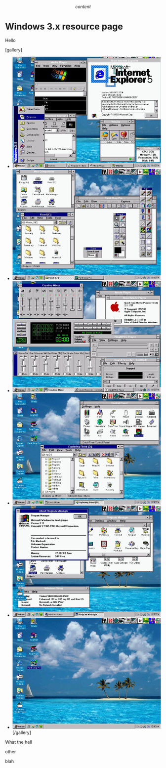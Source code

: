$$ content $$

# Windows 3.x resource page

Hello

[gallery]

- ![Desktop](/assets/pages/windows311/ericwin3.jpg)
- ![Desktop](/assets/pages/windows311/ericwi32.jpg)
- ![Desktop](/assets/pages/windows311/ericwi33.jpg)
- ![Desktop](/assets/pages/windows311/ericwi34.jpg)
- ![Desktop](/assets/pages/windows311/ericwi35.jpg)
- ![Desktop](/assets/pages/windows311/ericwi36.jpg)
  [/gallery]

What the hell

other

blah
